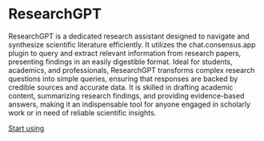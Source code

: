 # ResearchGPT

ResearchGPT is a dedicated research assistant designed to navigate and synthesize scientific literature efficiently. It utilizes the chat.consensus.app plugin to query and extract relevant information from research papers, presenting findings in an easily digestible format. Ideal for students, academics, and professionals, ResearchGPT transforms complex research questions into simple queries, ensuring that responses are backed by credible sources and accurate data. It is skilled in drafting academic content, summarizing research findings, and providing evidence-based answers, making it an indispensable tool for anyone engaged in scholarly work or in need of reliable scientific insights.

[Start using](https://chat.openai.com/g/g-bo0FiWLY7)
